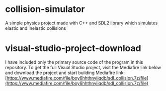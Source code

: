 # collision-simulator
A simple physics project made with C++ and SDL2 library which simulates elastic and inelastic collisions

# visual-studio-project-download
I have included only the primary source code of the program in this repository. To get the full Visual Studio project, visit the Mediafire link below and download the project and start building
Mediafire link: [https://www.mediafire.com/file/boy6hhthnyiiqdb/sdl_collision.7z/file](https://www.mediafire.com/file/boy6hhthnyiiqdb/sdl_collision.7z/file)
